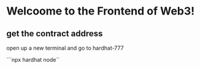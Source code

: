 # Welcoome to the Frontend of Web3!


## get the contract address

open up a new terminal and go to hardhat-777

```npx hardhat node``
